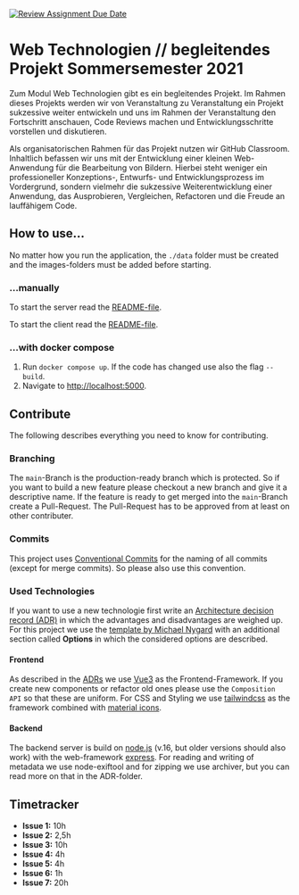 [![Review Assignment Due Date](https://classroom.github.com/assets/deadline-readme-button-22041afd0340ce965d47ae6ef1cefeee28c7c493a6346c4f15d667ab976d596c.svg)](https://classroom.github.com/a/dZI7lhjO)
# Web Technologien // begleitendes Projekt Sommersemester 2021

Zum Modul Web Technologien gibt es ein begleitendes Projekt. Im Rahmen dieses Projekts werden wir von Veranstaltung zu Veranstaltung ein Projekt sukzessive weiter entwickeln und uns im Rahmen der Veranstaltung den Fortschritt anschauen, Code Reviews machen und Entwicklungsschritte vorstellen und diskutieren.

Als organisatorischen Rahmen für das Projekt nutzen wir GitHub Classroom. Inhaltlich befassen wir uns mit der Entwicklung einer kleinen Web-Anwendung für die Bearbeitung von Bildern. Hierbei steht weniger ein professioneller Konzeptions-, Entwurfs- und Entwicklungsprozess im Vordergrund, sondern vielmehr die sukzessive Weiterentwicklung einer Anwendung, das Ausprobieren, Vergleichen, Refactoren und die Freude an lauffähigem Code.

## How to use...

No matter how you run the application, the `./data` folder must be created and the images-folders must be added before starting. 

### ...manually

To start the server read the [README-file](./server/README.md).

To start the client read the [README-file](./client/README.md).

### ...with docker compose

1. Run `docker compose up`. If the code has changed use also the flag `--build`.
2. Navigate to [http://localhost:5000](http://localhost:5000).

## Contribute

The following describes everything you need to know for contributing.

### Branching

The `main`-Branch is the production-ready branch which is protected. So if you want to build a new feature please checkout a new branch and give it a descriptive name. If the feature is ready to get merged into the `main`-Branch create a Pull-Request. The Pull-Request has to be approved from at least on other contributer.

### Commits

This project uses [Conventional Commits](https://www.conventionalcommits.org/en/v1.0.0/) for the naming of all commits (except for merge commits). So please also use this convention. 

### Used Technologies

If you want to use a new technologie first write an [Architecture decision record (ADR)](https://github.com/joelparkerhenderson/architecture-decision-record) in which the advantages and disadvantages are weighed up. For this project we use the [template by Michael Nygard](https://github.com/joelparkerhenderson/architecture-decision-record/blob/main/templates/decision-record-template-by-michael-nygard/index.md) with an additional section called **Options** in which the considered options are described.

#### Frontend

As described in the [ADRs](./ADR) we use [Vue3](https://v3.vuejs.org) as the Frontend-Framework. If you create new components or refactor old ones please use the `Composition API` so that these are uniform.
For CSS and Styling we use [tailwindcss](https://tailwindcss.com) as the framework combined with [material icons](https://fonts.google.com/icons). 

#### Backend

The backend server is build on [node.js](https://nodejs.org/en/) (v.16, but older versions should also work) with the web-framework [express](https://expressjs.com). For reading and writing of metadata we use node-exiftool and for zipping we use archiver, but you can read more on that in the ADR-folder.

## Timetracker
- **Issue 1:** 10h
- **Issue 2:** 2,5h
- **Issue 3:** 10h
- **Issue 4:** 4h
- **Issue 5:** 4h
- **Issue 6:** 1h
- **Issue 7:** 20h
